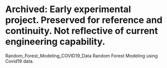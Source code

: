# Archived: Early experimental project. Preserved for reference and continuity. Not reflective of current engineering capability.

Random_Forest_Modeling_COVID19_Data
Random Forest Modeling using Covid19 data. 
